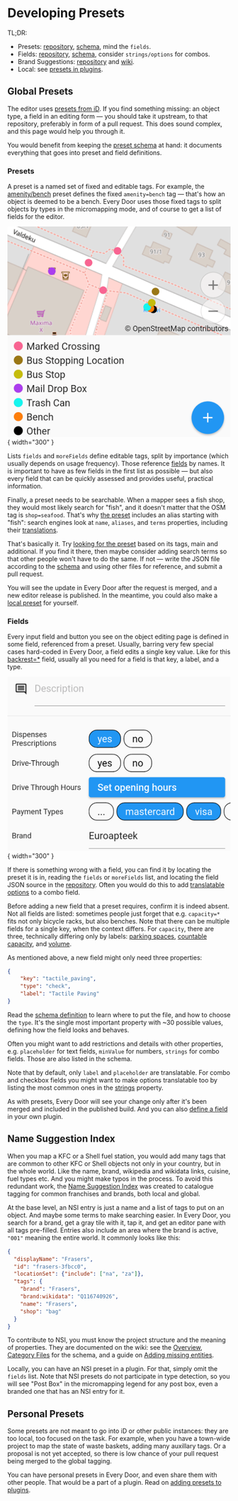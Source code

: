 # Developing Presets

TL;DR:

* Presets: [repository](https://github.com/openstreetmap/id-tagging-schema/tree/main/data/presets), [schema](https://github.com/ideditor/schema-builder?tab=readme-ov-file#presets), mind the `fields`.
* Fields: [repository](https://github.com/openstreetmap/id-tagging-schema/tree/main/data/fields), [schema](https://github.com/ideditor/schema-builder?tab=readme-ov-file#fields), consider `strings/options` for combos.
* Brand Suggestions: [repository](https://github.com/osmlab/name-suggestion-index) and [wiki](https://github.com/osmlab/name-suggestion-index/wiki/Contributing).
* Local: see [presets in plugins](../plugins/metadata/presets.md).

## Global Presets

The editor uses [presets from iD](https://github.com/openstreetmap/id-tagging-schema).
If you find something missing: an object type, a field in an editing form — you should
take it upstream, to that repository, preferably in form of a pull request. This does
sound complex, and this page would help you through it.

You would benefit from keeping the [preset schema](https://github.com/ideditor/schema-builder?tab=readme-ov-file#presets)
at hand: it documents everything that goes into preset and field definitions.

### Presets

A preset is a named set of fixed and editable tags. For example, the
[amenity/bench](https://github.com/openstreetmap/id-tagging-schema/blob/main/data/presets/amenity/bench.json) preset
defines the fixed `amenity=bench` tag — that's how an object is deemed to be a bench.
Every Door uses those fixed tags to split objects by types in the micromapping mode,
and of course to get a list of fields for the editor.

![Screenshot of Every Door in micromapping mode. On top there are colored dots. At the bottom, there is a legend explaining evey color: Marked Crossing, Bus Stop, Mail Drop Box etc](images/micromapping-legend.png){ width="300" }

Lists `fields` and `moreFields` define editable tags, split by importance (which usually
depends on usage frequency). Those reference [fields](#fields) by names. It is important
to have as few fields in the first list as possible — but also every field that can be
quickly assessed and provides useful, practical information.

Finally, a preset needs to be searchable. When a mapper sees a fish shop, they would
most likely search for "fish", and it doesn't matter that the OSM tag is `shop=seafood`.
That's why [the preset](https://github.com/openstreetmap/id-tagging-schema/blob/main/data/presets/shop/seafood.json)
includes an alias starting with "fish": search engines look at `name`, `aliases`, and `terms`
properties, including their [translations](translate.md#presets-and-fields).

That's basically it. Try [looking for the preset](https://github.com/openstreetmap/id-tagging-schema/tree/main/data/presets)
based on its tags, main and additional. If you find it there, then maybe consider adding
search terms so that other people won't have to do the same. If not — write the JSON file
according to the [schema](https://github.com/ideditor/schema-builder?tab=readme-ov-file#presets)
and using other files for reference, and submit a pull request.

You will see the update in Every Door after the request is merged, and a new editor release
is published. In the meantime, you could also make a [local preset](#personal-presets)
for yourself.

### Fields

Every input field and button you see on the object editing page is defined in some
field, referenced from a preset. Usually, barring very few special cases hard-coded
in Every Door, a field edits a single key value. Like for this
[backrest=\*](https://github.com/openstreetmap/id-tagging-schema/blob/main/data/fields/backrest.json)
field, usually all you need for a field is that key, a label, and a type.

![Screenshot of Every Door editor pane, with several fields visible: Description, Drive-through, Payment types etc](images/editor-fields.png){ width="300" }

If there is something wrong with a field, you can find it by locating the preset it is in,
reading the `fields` or `moreFields` list, and locating the field JSON source in the
[repository](https://github.com/openstreetmap/id-tagging-schema/tree/main/data/fields).
Often you would do this to add
[translatable options](https://github.com/ideditor/schema-builder?tab=readme-ov-file#strings)
to a combo field.

Before adding a new field that a preset requires, confirm it is indeed absent. Not all
fields are listed: sometimes people just forget that e.g. `capacity=*` fits not only
bicycle racks, but also benches. Note that there can be multiple fields for a single
key, when the context differs. For `capacity`, there are three, technically differing
only by labels:
[parking spaces](https://github.com/openstreetmap/id-tagging-schema/blob/main/data/fields/capacity_parking.json),
[countable capacity](https://github.com/openstreetmap/id-tagging-schema/blob/main/data/fields/capacity.json),
and [volume](https://github.com/openstreetmap/id-tagging-schema/blob/main/data/fields/capacity_volume.json).

As mentioned above, a new field might only need three properties:

```json
{
    "key": "tactile_paving",
    "type": "check",
    "label": "Tactile Paving"
}
```

Read the [schema definition](https://github.com/ideditor/schema-builder?tab=readme-ov-file#fields)
to learn where to put the file, and how to choose the `type`. It's the single most
important property with ~30 possible values, defining how the field looks and behaves.

Often you might want to add restrictions and details with other properties, e.g.
`placeholder` for text fields, `minValue` for numbers, `strings` for combo fields.
Those are also listed in the schema.

Note that by default, only `label` and `placeholder` are translatable.
For combo and checkbox fields you might want to make options translatable
too by listing the most common ones in the
[strings](https://github.com/ideditor/schema-builder?tab=readme-ov-file#strings) property.

As with presets, Every Door will see your change only after it's been merged and included
in the published build. And you can also [define a field](../plugins/metadata/presets.md#fields)
in your own plugin.

## Name Suggestion Index

When you map a KFC or a Shell fuel station, you would add many tags that are common to other
KFC or Shell objects not only in your country, but in the whole world. Like the name,
brand, wikipedia and wikidata links, cuisine, fuel types etc. And you might make typos
in the process. To avoid this redundant work, the
[Name Suggestion Index](https://github.com/osmlab/name-suggestion-index) was created to
catalogue tagging for common franchises and brands, both local and global.

At the base level, an NSI entry is just a name and a list of tags to put on an object.
And maybe some terms to make searching easier. In Every Door, you search for a brand,
get a gray tile with it, tap it, and get an editor pane with all tags pre-filled.
Entries also include an area where the brand is active, `"001"` meaning the entire world.
It commonly looks like this:

```json
{
  "displayName": "Frasers",
  "id": "frasers-3fbcc0",
  "locationSet": {"include": ["na", "za"]},
  "tags": {
    "brand": "Frasers",
    "brand:wikidata": "Q116740926",
    "name": "Frasers",
    "shop": "bag"
  }
}
```

To contribute to NSI, you must know the project structure and the meaning of properties.
They are documented on the wiki: see the [Overview](https://github.com/osmlab/name-suggestion-index/wiki/Contributing),
[Category Files](https://github.com/osmlab/name-suggestion-index/wiki/Category-Files)
for the schema, and a guide on
[Adding missing entities](https://github.com/osmlab/name-suggestion-index/wiki/Adding-Wikidata-Tags#adding-missing-entities).

Locally, you can have an NSI preset in a plugin. For that, simply omit the `fields` list.
Note that NSI presets do not participate in type detection, so you will see "Post Box"
in the micromapping legend for any post box, even a branded one that has an NSI entry for it.

## Personal Presets

Some presets are not meant to go into iD or other public instances: they are too local,
too focused on the task. For example, when you have a town-wide project to map the state
of waste baskets, adding many auxillary tags. Or a proposal is not yet accepted, so there
is low chance of your pull request being merged to the global tagging.

You can have personal presets in Every Door, and even share them with other people. That
would be a part of a plugin. Read on [adding presets to plugins](../plugins/metadata/presets.md).
